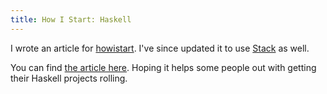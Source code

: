 ```yaml
---
title: How I Start: Haskell
---
```


I wrote an article for [howistart](https://howistart.org). I've since updated it to use [Stack](http://haskellstack.org) as well.

<!--more-->

You can find [the article here](http://howistart.org/posts/haskell/1). Hoping it helps some people out with getting their Haskell projects rolling.
